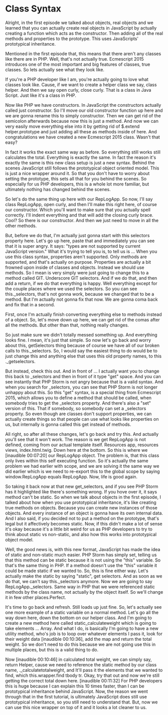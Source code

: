 # Class Syntax

Alright, in the first episode we talked about objects, real objects and we learned that you can actually create real objects in JavaScript by actually creating a function which acts as the constructor. Then adding all of the real methods and properties to the prototype. This uses JavaScripts' prototypical inheritance.

Mentioned in the first episode that, this means that there aren't any classes like there are in PHP. Well, that's not actually true. Ecmescript 2015 introduces one of the most important and big features of classes, true classes. So lets actually see what they look like.

If you're a PHP developer like I am, you're actually going to love what classes look like. Cause, if we want to create a helper class we say, class helper. And then we say open curly, close curly. That is a class in Java Script. Just like it's a class in PHP.

Now like PHP we have constructors. In JavaScript the constructors actually called just constructor. So I'll move our old constructor function up here and we are gonna rename this to simply constructor. Then we can get rid of the semicolon afterwards because now this is just a method. And now we can very easily move everything else into it by getting rid of $.extend helper.prototype and just adding all these as methods inside of here. And congratulations we have created a new Ecmescript 2015 class. Wasn't that easy?

In fact it works the exact same way as before. So everything still works still calculates the total. Everything is exactly the same. In fact the reason it's exactly the same is this new class setup is just a new syntax. Behind the scenes JavaScript still follows the prototypical object oriented model. This is just a nice wrapper around it. So that you don't have to worry about setting the prototype, this sets all that for you behind the scenes. So especially for us PHP developers, this is a whole lot more familiar, but ultimately nothing has changed behind the scenes.

So let's do the same thing up here with our RepLogApp. So now, I'll say class RepLogApp, open curly, and then I'll make this right here, of course our constructor. Which you'll want to make sure that you actually spell correctly. I'll indent everything and that will add the closing curly brace. Cool? So there is our constructor. And then we just need to move in all the other methods.

But, before we do that, I'm actually just gonna start with this selectors property here. Let's go up here, paste that and immediately you can see that it is super angry. It says: "types are not supported by current JavaScript version." What it's trying to tell you is, to tell us is ... When you use this class syntax, properties aren't supported. Only methods are supported, and that's actually on purpose. Properties are actually a bit frowned upon inside of classes and objects. Instead we should use methods. So I mean is very simply were just going to change this to a method called GIT. Underscore GIT selectors. And if we do that, and then add a return, if we do that everything is happy. Well everything except for the couple places where we used the selectors. So you can see this._selectors, that's not gonna work, because we changed that to be a method. But I'm actually not gonna fix that now. We are gonna coma back and fix that in a second.

First, once I'm actually finish converting everything else to methods instead of a object. So, let's move down up here, we can get rid of the comas after all the methods. But other than that, nothing really changes.

So just make sure we didn't totally messed something up. And everything looks fine. I mean, it's just that simple. So now let's go back and worry about this, getSelectors thing because of course we have all of our broken calls to this._selectors. So, I would say the easiest thing to do would be to just change this and anything else that uses this old property names, to this ._getselectors.

But instead, check this out. And in front of ... I actually want you to change this back to _selectors and then in front of it type "get" space. And you can see instantly that PHP Storm is not angry because that is a valid syntax. And when you search for _selectors, you can see that PHP Storm is not longer unhappy about this. So this "get" syntax, is a special thing from Ecmescript 2015, which allows you to define a method that should be called, when somebody tries to get the _selectors property. And there's also a "set" version of this. That if somebody, so somebody can set a _selectors property. So even though are classes don't support properties, we can actually create things so that people can use what looks like properties on us, but internally is gonna called this get instead of methods.

All right, so after all these changes, let's go back and try this. And actually you'll see that it won't work. The reason is we get RepLogApp is not defined, coming from our actual template itself. Resources app, resources views, index.html.twig. Down here at the bottom. So this is where we [inaudible 00:07:20] our RepLogApp object. The problem is, that this class only lives within this self executing function. So it's actually the same problem we had earlier with scope, and we are solving it the same way we did earlier which is we need to re-export this to the global scope by saying window.RepLogApp equals RepLogApp. Now, life is good again.

So taking it back now at that new get_selectors, and if you see PHP Storm has it highlighted like there's something wrong. If you hove over it, it says method can't be static. So when we talk about objects in the first episode, I talked about how when you use prototypical inheritance, it's like creating true methods on objects. Because you can create new instances of those objects. And every instance of an object is gonna have its own internal data. And I also said, if you decided not to put a method on the prototype, that's legal but it affectively becomes static. Now, if this didn't make a lot of sense it's okay because it's a little bit weird for us as PHP developers to try to think about static vs non-static, and also how this works into prototypical object model.

Well, the good news is, with this new format, JavaScript has made the idea of static and non-static much easier. PHP Storm has simply set, telling us that this method can be static because it is not using the "this" variable. So that's the same thing in PHP. If a method doesn't use the "this" variable it could be made static if we wanted to. So, this is fine either way. Let's actually make the static by saying "static", get selectors. And as soon as we do that, we can't say this._selectors anymore. Now we are going to say RepLogApp._selectors. Same way in PHP that we were referenced static methods by the class name, not actually by the object itself. So we'll change it in few other places.Perfect.

It's time to go back and refresh. Still loads up just fine. So, let's actually see one more example of a static variable on a normal method. Let's go all the way down here, down the bottom on our helper class. And I'm going to create a new method here called static_calculateweight which is going to take elements ... Array. And what I do, is basically I'm going to have a new utility method, who's job is to loop over whatever elements I pass it, look for their weight data [inaudible 00:10:36], add the map and return the total weight. So we don't need to do this because we are not going use this in multiple places, but this is a valid thing to do.

Now [inaudible 00:10:46] in calculated total weight, we can simply say, return Helper, cause we need to reference the static method by our class name, ._calculatetotalweight, and It'll pass it the elements that we wanted to find, which this.wrapper.find tbody tr. Okay, try that out and now we're still getting the correct total down here. [inaudible 00:11:32] For PHP developers this is huge because I can explain this 10 times faster, than I can be prototypical inheritance behind JavaScript. Now, the reason we went through that in the first tutorial, is ultimately JavaScript does still use prototypical inheritance, so you still need to understand that. But, now we can use this nice wrapper on top of it and it looks a lot cleaner to us.
